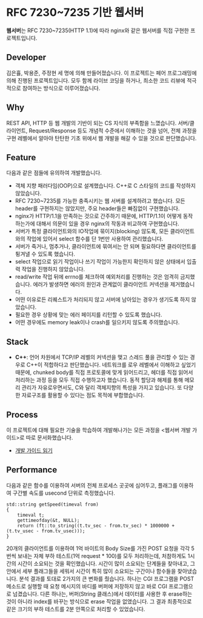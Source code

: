 # RFC 7230~7235 기반 웹서버

**웹서버**는 RFC 7230~7235(HTTP 1.1)에 따라 nginx와 같은 웹서버를 직접 구현한 프로젝트입니다.

## Developer
김은휼, 박용준, 주정현 세 명에 의해 만들어졌습니다. 이 프로젝트는 페어 프로그래밍에 의해 진행된 프로젝트입니다. 모두 함께 라이브 코딩을 하거나, 최소한 코드 리뷰에 적극적으로 참여하는 방식으로 이루어졌습니다.

## Why
REST API, HTTP 등 웹 개발의 기반이 되는 CS 지식의 부족함을 느꼈습니다. 서버/클라이언트, Request/Response 등도 개념적 수준에서 이해하는 것을 넘어, 전체 과정을 구현 레벨에서 알아야 탄탄한 기초 위에서 웹 개발을 해갈 수 있을 것으로 판단했습니다.

## Feature
다음과 같은 점들에 유의하여 개발했습니다.

- 객체 지향 패러다임(OOP)으로 설계했습니다. C++로 C 스타일의 코드를 작성하지 않았습니다.
- RFC 7230~7235를 가능한 충족시키는 웹 서버를 설계하려고 했습니다. 모든 header를 구현하지는 않았지만, 주요 header들은 빠짐없이 구현했습니다.
- nginx가 HTTP/1.1을 만족하는 것으로 간주하기 때문에, HTTP/1.1이 어떻게 동작하는가에 대해서 의문이 있을 경우 nginx의 작동과 비교하여 구현했습니다.
- 서버가 특정 클라이언트와의 IO작업에 묶이지(blocking) 않도록, 모든 클라이언트와의 작업에 있어서 select 함수를 단 1번만 사용하여 관리했습니다.
- 서버가 죽거나, 멈추거나, 클라이언트에 묶여서는 안 되며 필요하다면 클라이언트를 튕겨낼 수 있도록 했습니다.
- select 작업으로 읽기 작업이나 쓰기 작업이 가능한지 확인하지 않은 상태에서 입출력 작업을 진행하지 않았습니다.
- read/write 작업 뒤에 errno를 체크하여 예외처리를 진행하는 것은 엄격히 금지했습니다. 에러가 발생하면 에러의 원인과 관계없이 클라이언트 커넥션을 제거했습니다.
- 어떤 이유로든 리퀘스트가 처리되지 않고 서버에 남아있는 경우가 생기도록 하지 않았습니다.
- 필요한 경우 상황에 맞는 에러 페이지를 리턴할 수 있도록 했습니다.
- 어떤 경우에도 memory leak이나 crash를 일으키지 않도록 주의했습니다.

## Stack
- **C++**: 언어 차원에서 TCP/IP 레벨의 커넥션을 맺고 스레드 풀을 관리할 수 있는 경우로 C++이 적합하다고 판단했습니다. 네트워크를 로우 레벨에서 이해하고 싶었기 때문에, chunked body를 직접 프로토콜에 맞게 읽어드리고, 헤더를 직접 읽어서 처리하는 과정 등을 모두 직접 수행하고자 했습니다. 동적 할당과 해제를 통해 메모리 관리가 자유로우면서도, C와 달리 객체지향의 특성을 가지고 있습니다. 또 다양한 자료구조를 활용할 수 있다는 점도 목적에 부합했습니다.

## Process
이 프로젝트에 대해 필요한 기술을 학습하여 개발해나가는 모든 과정을 <웹서버 개발 가이드>로 따로 문서화했습니다.
* [개발 가이드 읽기](https://42seoul.gitbook.io/webserv/)

## Performance
다음과 같은 함수를 이용하여 서버의 전체 프로세스 곳곳에 심어두고, 플래그를 이용하여 구간별 속도를 usecond 단위로 측정했습니다.
```
std::string getSpeed(timeval from)
{
    timeval t;
    gettimeofday(&t, NULL);
    return (ft::to_string((t.tv_sec - from.tv_sec) * 1000000 + (t.tv_usec - from.tv_usec)));
}
```
20개의 클라이언트를 이용하여 1억 바이트의 Body Size를 가진 POST 요청을 각각 5번씩 보내는 자체 부하 테스트(1억 request * 100)를 모두 처리하는데, 처참하게도 1시간의 시간이 소요되는 것을 확인했습니다.
시간이 많이 소요되는 단계들을 찾아내고, 그 안에서 세부 플래그들을 세워서 시간이 특히 많이 소요되는 구간이나 함수들을 찾아냈습니다. 분석 결과를 토대로 2가지의 큰 변화를 줬습니다.
하나는 CGI 프로그램을 POST 메소드로 실행할 때 요청 메시지의 바디를 버퍼에 저장하지 않고 바로 CGI 프로그램으로 넘겼습니다.
다른 하나는, 버퍼(String 클래스)에서 데이터를 사용한 후 erase하는 것이 아니라 index를 바꾸는 방식으로 erase 작업을 없앴습니다.
그 결과 최종적으로 같은 크기의 부하 테스트를 2분 안쪽으로 처리할 수 있었습니다.
